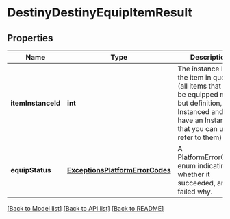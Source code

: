 # DestinyDestinyEquipItemResult

## Properties
Name | Type | Description | Notes
------------ | ------------- | ------------- | -------------
**itemInstanceId** | **int** | The instance ID of the item in question (all items that can be equipped must, but definition, be Instanced and thus have an Instance ID that you can use to refer to them) | [optional] 
**equipStatus** | [**ExceptionsPlatformErrorCodes**](ExceptionsPlatformErrorCodes.md) | A PlatformErrorCodes enum indicating whether it succeeded, and if it failed why. | [optional] 

[[Back to Model list]](../README.md#documentation-for-models) [[Back to API list]](../README.md#documentation-for-api-endpoints) [[Back to README]](../README.md)


